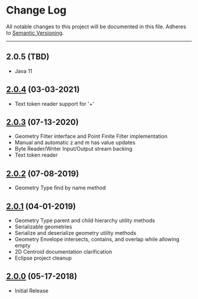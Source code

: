 # Change Log
All notable changes to this project will be documented in this file.
Adheres to [Semantic Versioning](http://semver.org/).

---

## 2.0.5 (TBD)

* Java 11

## [2.0.4](https://github.com/ngageoint/simple-features-java/releases/tag/2.0.4) (03-03-2021)

* Text token reader support for '+'

## [2.0.3](https://github.com/ngageoint/simple-features-java/releases/tag/2.0.3) (07-13-2020)

* Geometry Filter interface and Point Finite Filter implementation
* Manual and automatic z and m has value updates
* Byte Reader/Writer Input/Output stream backing
* Text token reader

## [2.0.2](https://github.com/ngageoint/simple-features-java/releases/tag/2.0.2) (07-08-2019)

* Geometry Type find by name method

## [2.0.1](https://github.com/ngageoint/simple-features-java/releases/tag/2.0.1) (04-01-2019)

* Geometry Type parent and child hierarchy utility methods
* Serializable geometries
* Serialize and deserialize geometry utility methods
* Geometry Envelope intersects, contains, and overlap while allowing empty
* 2D Centroid documentation clarification
* Eclipse project cleanup

## [2.0.0](https://github.com/ngageoint/simple-features-java/releases/tag/2.0.0) (05-17-2018)

* Initial Release
